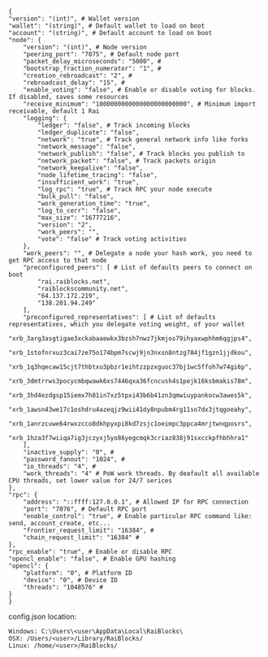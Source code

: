     {
    "version": "(int)", # Wallet version
    "wallet": "(string)", # Default wallet to load on boot
    "account": "(string)", # Default account to load on boot
    "node": {
        "version": "(int)", # Node version
        "peering_port": "7075", # Default node port
        "packet_delay_microseconds": "5000", #
        "bootstrap_fraction_numerator": "1", #
        "creation_rebroadcast": "2", #
        "rebroadcast_delay": "15", # 
        "enable_voting": "false", # Enable or disable voting for blocks. If disabled, saves some resources
        "receive_minimum": "1000000000000000000000000", # Minimum import receivable, default 1 Rai
        "logging": {
            "ledger": "false", # Track incoming blocks
            "ledger_duplicate": "false",
            "network": "true", # Track general network info like forks
            "network_message": "false",
            "network_publish": "false", # Track blocks you publish to
            "network_packet": "false", # Track packets origin
            "network_keepalive": "false",
            "node_lifetime_tracing": "false",
            "insufficient_work": "true",
            "log_rpc": "true", # Track RPC your node execute
            "bulk_pull": "false",
            "work_generation_time": "true",
            "log_to_cerr": "false",
            "max_size": "16777216",
            "version": "2",
            "work_peers": "",
            "vote": "false" # Track voting activities
        },
        "work_peers": "", # Delegate a node your hash work, you need to get RPC access to that node
        "preconfigured_peers": [ # List of defaults peers to connect on boot
            "rai.raiblocks.net",
            "raiblockscommunity.net",
            "64.137.172.219",
            "138.201.94.249"
        ],
        "preconfigured_representatives": [ # List of defaults representatives, which you delegate voting weight, of your wallet
            "xrb_3arg3asgtigae3xckabaaewkx3bzsh7nwz7jkmjos79ihyaxwphhm6qgjps4",
            "xrb_1stofnrxuz3cai7ze75o174bpm7scwj9jn3nxsn8ntzg784jf1gzn1jjdkou",
            "xrb_1q3hqecaw15cjt7thbtxu3pbzr1eihtzzpzxguoc37bj1wc5ffoh7w74gi6p",
            "xrb_3dmtrrws3pocycmbqwawk6xs7446qxa36fcncush4s1pejk16ksbmakis78m",
            "xrb_3hd4ezdgsp15iemx7h81in7xz5tpxi43b6b41zn3qmwiuypankocw3awes5k",
            "xrb_1awsn43we17c1oshdru4azeqjz9wii41dy8npubm4rg11so7dx3jtqgoeahy",
            "xrb_1anrzcuwe64rwxzcco8dkhpyxpi8kd7zsjc1oeimpc3ppca4mrjtwnqposrs",
            "xrb_1hza3f7wiiqa7ig3jczyxj5yo86yegcmqk3criaz838j91sxcckpfhbhhra1"
        ],
        "inactive_supply": "0", #
        "password_fanout": "1024", #
        "io_threads": "4", #
        "work_threads": "4" # PoW work threads. By deafault all available CPU threads, set lower value for 24/7 serices
    },
    "rpc": {
        "address": "::ffff:127.0.0.1", # Allowed IP for RPC connection
        "port": "7076", # Default RPC port
        "enable_control": "true", # Enable particular RPC command like: send, account_create, etc...
        "frontier_request_limit": "16384", #
        "chain_request_limit": "16384" #
    },
    "rpc_enable": "true", # Enable or disable RPC
    "opencl_enable": "false", # Enable GPU hashing
    "opencl": {
        "platform": "0", # Platform ID
        "device": "0", # Device ID
        "threads": "1048576" #
    }
    }

config.json location:

    Windows: C:\Users\<user\AppData\Local\RaiBlocks\
    OSX: /Users/<user>/Library/RaiBlocks/
    Linux: /home/<user>/RaiBlocks/
